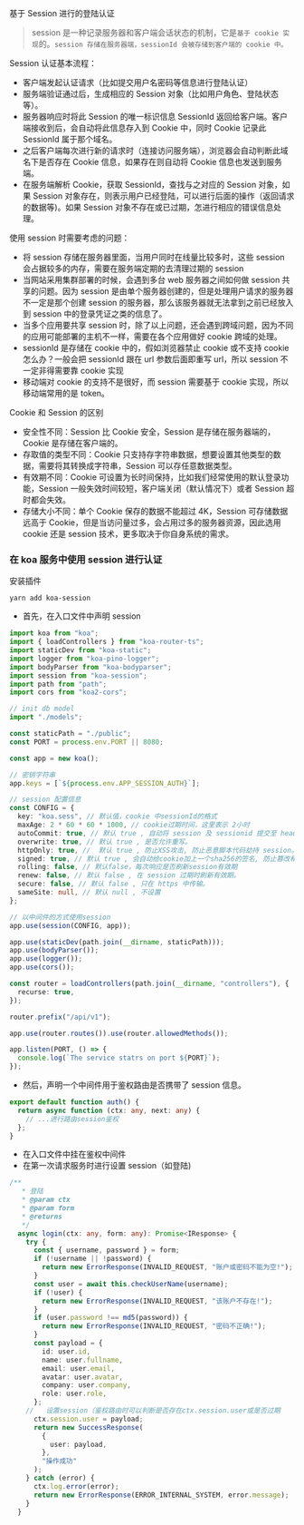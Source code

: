基于 Session 进行的登陆认证

> session 是一种记录服务器和客户端会话状态的机制，它是`基于 cookie 实现`的。`session 存储在服务器端，sessionId 会被存储到客户端的 cookie 中。`

Session 认证基本流程：

- 客户端发起认证请求（比如提交用户名密码等信息进行登陆认证）
- 服务端验证通过后，生成相应的 Session 对象（比如用户角色、登陆状态等）。
- 服务器响应时将此 Session 的唯一标识信息 SessionId 返回给客户端。客户端接收到后，会自动将此信息存入到 Cookie 中，同时 Cookie 记录此 SessionId 属于那个域名。
- 之后客户端每次进行新的请求时（连接访问服务端），浏览器会自动判断此域名下是否存在 Cookie 信息，如果存在则自动将 Cookie 信息也发送到服务端。
- 在服务端解析 Cookie，获取 SessionId，查找与之对应的 Session 对象，如果 Session 对象存在，则表示用户已经登陆，可以进行后面的操作（返回请求的数据等)。如果 Session 对象不存在或已过期，怎进行相应的错误信息处理。

使用 session 时需要考虑的问题：

- 将 session 存储在服务器里面，当用户同时在线量比较多时，这些 session 会占据较多的内存，需要在服务端定期的去清理过期的 session
- 当网站采用集群部署的时候，会遇到多台 web 服务器之间如何做 session 共享的问题。因为 session 是由单个服务器创建的，但是处理用户请求的服务器不一定是那个创建 session 的服务器，那么该服务器就无法拿到之前已经放入到 session 中的登录凭证之类的信息了。
- 当多个应用要共享 session 时，除了以上问题，还会遇到跨域问题，因为不同的应用可能部署的主机不一样，需要在各个应用做好 cookie 跨域的处理。
- sessionId 是存储在 cookie 中的，假如浏览器禁止 cookie 或不支持 cookie 怎么办？一般会把 sessionId 跟在 url 参数后面即重写 url，所以 session 不一定非得需要靠 cookie 实现
- 移动端对 cookie 的支持不是很好，而 session 需要基于 cookie 实现，所以移动端常用的是 token。

Cookie 和 Session 的区别

- 安全性不同：Session 比 Cookie 安全，Session 是存储在服务器端的，Cookie 是存储在客户端的。
- 存取值的类型不同：Cookie 只支持存字符串数据，想要设置其他类型的数据，需要将其转换成字符串，Session 可以存任意数据类型。
- 有效期不同：Cookie 可设置为长时间保持，比如我们经常使用的默认登录功能，Session 一般失效时间较短，客户端关闭（默认情况下）或者 Session 超时都会失效。
- 存储大小不同：单个 Cookie 保存的数据不能超过 4K，Session 可存储数据远高于 Cookie，但是当访问量过多，会占用过多的服务器资源，因此选用 cookie 还是 session 技术，更多取决于你自身系统的需求。

### 在 koa 服务中使用 session 进行认证

安装插件

```
yarn add koa-session
```

- 首先，在入口文件中声明 session

```ts
import koa from "koa";
import { loadControllers } from "koa-router-ts";
import staticDev from "koa-static";
import logger from "koa-pino-logger";
import bodyParser from "koa-bodyparser";
import session from "koa-session";
import path from "path";
import cors from "koa2-cors";

// init db model
import "./models";

const staticPath = "./public";
const PORT = process.env.PORT || 8080;

const app = new koa();

// 密钥字符串
app.keys = [`${process.env.APP_SESSION_AUTH}`];

// session 配置信息
const CONFIG = {
  key: "koa.sess", // 默认值，cookie 中sessionId的格式
  maxAge: 2 * 60 * 60 * 1000, // cookie过期时间，这里表示 2小时
  autoCommit: true, // 默认 true , 自动将 session 及 sessionid 提交至 header 返回给客户端
  overwrite: true, // 默认 true , 是否允许重写。
  httpOnly: true, //  默认 true , 防止XSS攻击, 防止恶意脚本代码劫持 session。
  signed: true, // 默认 true , 会自动给cookie加上一个sha256的签名, 防止篡改和伪造 Cookie 。
  rolling: false, // 默认false，每次响应是否刷新session有效期
  renew: false, // 默认 false , 在 session 过期时刷新有效期。
  secure: false, // 默认 false , 只在 https 中传输。
  sameSite: null, // 默认 null , 不设置
};

// 以中间件的方式使用session
app.use(session(CONFIG, app));

app.use(staticDev(path.join(__dirname, staticPath)));
app.use(bodyParser());
app.use(logger());
app.use(cors());

const router = loadControllers(path.join(__dirname, "controllers"), {
  recurse: true,
});

router.prefix("/api/v1");

app.use(router.routes()).use(router.allowedMethods());

app.listen(PORT, () => {
  console.log(`The service statrs on port ${PORT}`);
});
```

- 然后，声明一个中间件用于鉴权路由是否携带了 session 信息。

```ts
export default function auth() {
  return async function (ctx: any, next: any) {
    // ...进行路由session鉴权
  };
}
```

- 在入口文件中挂在鉴权中间件
- 在第一次请求服务时进行设置 session（如登陆)

```ts
/**
   * 登陆
   * @param ctx
   * @param form
   * @returns
   */
  async login(ctx: any, form: any): Promise<IResponse> {
    try {
      const { username, password } = form;
      if (!username || !password) {
        return new ErrorResponse(INVALID_REQUEST, "账户或密码不能为空!");
      }
      const user = await this.checkUserName(username);
      if (!user) {
        return new ErrorResponse(INVALID_REQUEST, "该账户不存在!");
      }
      if (user.password !== md5(password)) {
        return new ErrorResponse(INVALID_REQUEST, "密码不正确!");
      }
      const payload = {
        id: user.id,
        name: user.fullname,
        email: user.email,
        avatar: user.avatar,
        company: user.company,
        role: user.role,
      };
    //   设置session（鉴权路由时可以判断是否存在ctx.session.user或是否过期
      ctx.session.user = payload;
      return new SuccessResponse(
        {
          user: payload,
        },
        "操作成功"
      );
    } catch (error) {
      ctx.log.error(error);
      return new ErrorResponse(ERROR_INTERNAL_SYSTEM, error.message);
    }
  }
```
